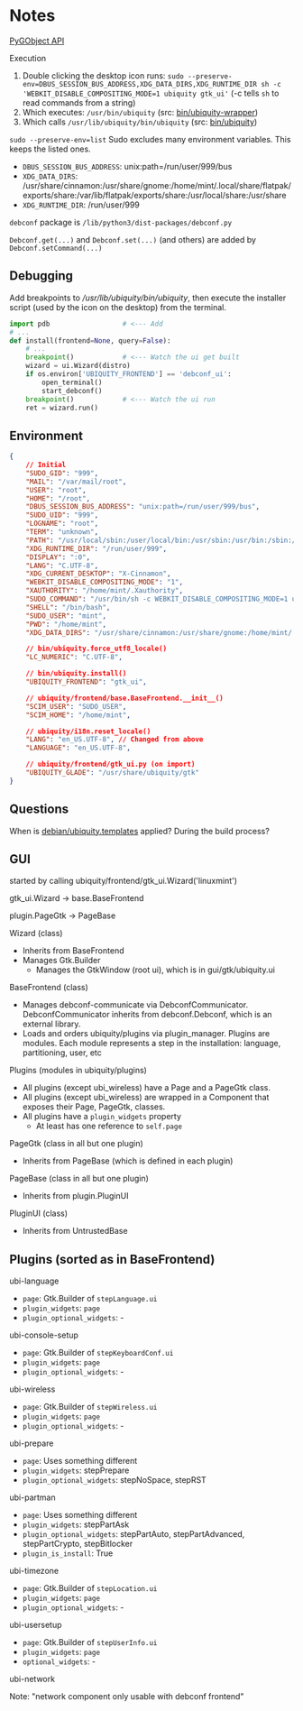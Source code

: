 # Notes

[PyGObject API](https://lazka.github.io/pgi-docs/)

Execution

1. Double clicking the desktop icon runs: `sudo --preserve-env=DBUS_SESSION_BUS_ADDRESS,XDG_DATA_DIRS,XDG_RUNTIME_DIR sh -c 'WEBKIT_DISABLE_COMPOSITING_MODE=1 ubiquity gtk_ui'` (-c tells `sh` to read commands from a string)
2. Which executes: `/usr/bin/ubiquity` (src: [bin/ubiquity-wrapper](bin/ubiquity-wrapper))
3. Which calls `/usr/lib/ubiquity/bin/ubiquity` (src: [bin/ubiquity](bin/ubiquity))

`sudo --preserve-env=list` Sudo excludes many environment variables. This keeps the listed ones.

* `DBUS_SESSION_BUS_ADDRESS`: unix:path=/run/user/999/bus
* `XDG_DATA_DIRS`: /usr/share/cinnamon:/usr/share/gnome:/home/mint/.local/share/flatpak/exports/share:/var/lib/flatpak/exports/share:/usr/local/share:/usr/share
* `XDG_RUNTIME_DIR`: /run/user/999

`debconf` package is `/lib/python3/dist-packages/debconf.py`

`Debconf.get(...)` and `Debconf.set(...)` (and others) are added by `Debconf.setCommand(...)`

## Debugging

Add breakpoints to _/usr/lib/ubiquity/bin/ubiquity_, then execute the installer script (used by the icon on the desktop) from the terminal.

```python
import pdb                  # <--- Add
# ...
def install(frontend=None, query=False):
    # ...
    breakpoint()            # <--- Watch the ui get built
    wizard = ui.Wizard(distro)
    if os.environ['UBIQUITY_FRONTEND'] == 'debconf_ui':
        open_terminal()
        start_debconf()
    breakpoint()            # <--- Watch the ui run
    ret = wizard.run()
```

## Environment

```json
{
    // Initial
    "SUDO_GID": "999",
    "MAIL": "/var/mail/root",
    "USER": "root",
    "HOME": "/root",
    "DBUS_SESSION_BUS_ADDRESS": "unix:path=/run/user/999/bus",
    "SUDO_UID": "999",
    "LOGNAME": "root",
    "TERM": "unknown",
    "PATH": "/usr/local/sbin:/user/local/bin:/usr/sbin:/usr/bin:/sbin:/bin:/snap/bin",
    "XDG_RUNTIME_DIR": "/run/user/999",
    "DISPLAY": ":0",
    "LANG": "C.UTF-8",
    "XDG_CURRENT_DESKTOP": "X-Cinnamon",
    "WEBKIT_DISABLE_COMPOSITING_MODE": "1",
    "XAUTHORITY": "/home/mint/.Xauthority",
    "SUDO_COMMAND": "/usr/bin/sh -c WEBKIT_DISABLE_COMPOSITING_MODE=1 ubiquity gtk_ui",
    "SHELL": "/bin/bash",
    "SUDO_USER": "mint",
    "PWD": "/home/mint",
    "XDG_DATA_DIRS": "/usr/share/cinnamon:/usr/share/gnome:/home/mint/.local/share/flatpak/exports/share:/var/lib/flatpak/exports/share:/usr/local/share:/usr/share",

    // bin/ubiquity.force_utf8_locale()
    "LC_NUMERIC": "C.UTF-8",

    // bin/ubiquity.install()
    "UBIQUITY_FRONTEND": "gtk_ui",

    // ubiquity/frontend/base.BaseFrontend.__init__()
    "SCIM_USER": "SUDO_USER",
    "SCIM_HOME": "/home/mint",

    // ubiquity/i18n.reset_locale()
    "LANG": "en_US.UTF-8", // Changed from above
    "LANGUAGE": "en_US.UTF-8",

    // ubiquity/frontend/gtk_ui.py (on import)
    "UBIQUITY_GLADE": "/usr/share/ubiquity/gtk"
}
```

## Questions

When is [debian/ubiquity.templates](debian/ubiquity.templates) applied? During the build process?

## GUI

started by calling ubiquity/frontend/gtk_ui.Wizard('linuxmint')

gtk_ui.Wizard -> base.BaseFrontend

plugin.PageGtk -> PageBase

Wizard (class)

* Inherits from BaseFrontend
* Manages Gtk.Builder
  * Manages the GtkWindow (root ui), which is in gui/gtk/ubiquity.ui

BaseFrontend (class)

* Manages debconf-communicate via DebconfCommunicator. DebconfCommunicator inherits from debconf.Debconf, which is an external library.
* Loads and orders ubiquity/plugins via plugin_manager. Plugins are modules. Each module represents a step in the installation: language, partitioning, user, etc

Plugins (modules in ubiquity/plugins)

* All plugins (except ubi_wireless) have a Page and a PageGtk class.
* All plugins (except ubi_wireless) are wrapped in a Component that exposes their Page, PageGtk, classes.
* All plugins have a `plugin_widgets` property
  * At least has one reference to `self.page`

PageGtk (class in all but one plugin)

* Inherits from PageBase (which is defined in each plugin)

PageBase (class in all but one plugin)

* Inherits from plugin.PluginUI

PluginUI (class)

* Inherits from UntrustedBase

## Plugins (sorted as in BaseFrontend)

ubi-language

* `page`: Gtk.Builder of `stepLanguage.ui`
* `plugin_widgets`: `page`
* `plugin_optional_widgets`: -

ubi-console-setup

* `page`: Gtk.Builder of `stepKeyboardConf.ui`
* `plugin_widgets`: `page`
* `plugin_optional_widgets`: -

ubi-wireless

* `page`: Gtk.Builder of `stepWireless.ui`
* `plugin_widgets`: `page`
* `plugin_optional_widgets`: -

ubi-prepare

* `page`: Uses something different
* `plugin_widgets`: stepPrepare
* `plugin_optional_widgets`: stepNoSpace, stepRST

ubi-partman

* `page`: Uses something different
* `plugin_widgets`: stepPartAsk
* `plugin_optional_widgets`: stepPartAuto, stepPartAdvanced, stepPartCrypto, stepBitlocker
* `plugin_is_install`: True

ubi-timezone

* `page`: Gtk.Builder of `stepLocation.ui`
* `plugin_widgets`: `page`
* `plugin_optional_widgets`: -

ubi-usersetup

* `page`: Gtk.Builder of `stepUserInfo.ui`
* `plugin_widgets`: `page`
* `optional_widgets`: -

ubi-network

Note: "network component only usable with debconf frontend"
